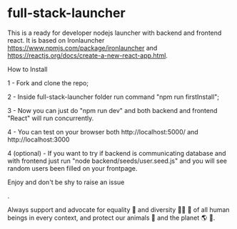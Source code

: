 # full-stack-launcher

This is a ready for developer nodejs launcher with backend and frontend react.
It is based on Ironlauncher https://www.npmjs.com/package/ironlauncher and https://reactjs.org/docs/create-a-new-react-app.html.

How to Install

1 - Fork and clone the repo;

2 - Inside full-stack-launcher folder run command "npm run firstInstall";

3 - Now you can just do "npm run dev" and both backend and frontend "React" will run concurrently.

4 - You can test on your browser both http://localhost:5000/ and http://localhost:3000

4 (optional) - If you want to try if backend is communicating database and with frontend just run "node backend/seeds/user.seed.js" and you will see random users been filled on your frontpage.

Enjoy and don't be shy to raise an issue

<Happy coding>.

Always support and advocate for equality :two_men_holding_hands: and diversity :man_with_turban: :older_woman: of all human beings in every context, and protect our animals :honeybee: and the planet :earth_americas: :herb:.


